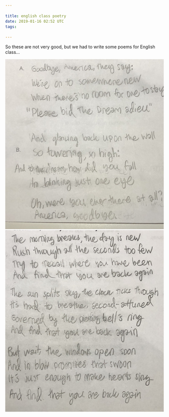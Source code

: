 ```yaml
---

title: english class poetry
date: 2019-01-16 02:52 UTC
tags:

---
```


So these are not very good, but we had to write some poems for English class...

![quatrain](./../images/poetry/quatrain.jpg)
![kryielle](./../images/poetry/kryielle.jpg)
